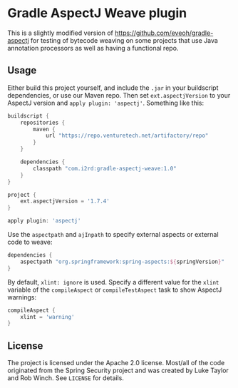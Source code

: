 Gradle AspectJ Weave plugin
===========================

This is a slightly modified version of https://github.com/eveoh/gradle-aspectj for testing of bytecode 
weaving on some projects that use Java annotation processors as well as having a functional repo.

Usage
-----

Either build this project yourself, and include the `.jar` in your buildscript dependencies,
or use our Maven repo. Then set `ext.aspectjVersion` to your AspectJ version and `apply plugin: 'aspectj'`.
Something like this:

```groovy
buildscript {
    repositories {
        maven {
            url "https://repo.venturetech.net/artifactory/repo"
        }
    }

    dependencies {
        classpath "com.i2rd:gradle-aspectj-weave:1.0"
    }
}

project {
    ext.aspectjVersion = '1.7.4'
}

apply plugin: 'aspectj'
```

Use the `aspectpath` and `ajInpath` to specify external aspects or external code to weave:

```groovy
dependencies {
    aspectpath "org.springframework:spring-aspects:${springVersion}"
}
```

By default, `xlint: ignore` is used. Specify a different value for the `xlint` variable of the `compileAspect` or
`compileTestAspect` task to show AspectJ warnings:

```groovy
compileAspect {
    xlint = 'warning'
}
```

License
-------

The project is licensed under the Apache 2.0 license. Most/all of the code
originated from the Spring Security project and was created by Luke Taylor and 
Rob Winch. See `LICENSE` for details.
